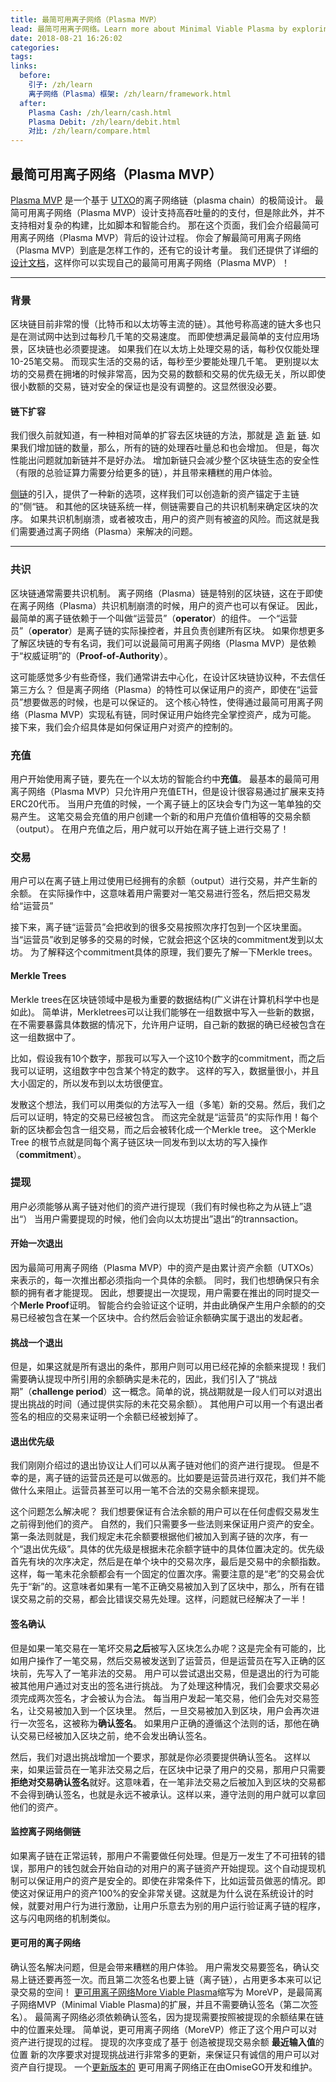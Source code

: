 ```yaml
---
title: 最简可用离子网络（Plasma MVP）
lead: 最简可用离子网络。Learn more about Minimal Viable Plasma by exploring it in depth.
date: 2018-08-21 16:26:02
categories:
tags:
links:
  before:
    引子: /zh/learn
    离子网络（Plasma）框架: /zh/learn/framework.html
  after:
    Plasma Cash: /zh/learn/cash.html
    Plasma Debit: /zh/learn/debit.html
    对比: /zh/learn/compare.html
---
```


## 最简可用离子网络（Plasma MVP）
[Plasma MVP](https://ethresear.ch/t/minimal-viable-plasma/426) 是一个基于 [UTXO](https://www.investopedia.com/terms/u/utxo.asp)的离子网络链（plasma chain）的极简设计。
最简可用离子网络（Plasma MVP）设计支持高吞吐量的的支付，但是除此外，并不支持相对复杂的构建，比如脚本和智能合约。
那在这个页面，我们会介绍最简可用离子网络（Plasma MVP）背后的设计过程。
你会了解最简可用离子网络（Plasma MVP）到底是怎样工作的，还有它的设计考量。
我们还提供了详细的 [设计文档](/zh/resources#plasma-mvp-specification)，这样你可以实现自己的最简可用离子网络（Plasma MVP）！

---

### 背景
区块链目前非常的慢（比特币和以太坊等主流的链）。其他号称高速的链大多也只是在测试网中达到过每秒几千笔的交易速度。
而即使想满足最简单的支付应用场景，区块链也必须要提速。
如果我们在以太坊上处理交易的话，每秒仅仅能处理10-25笔交易。
而现实生活的交易的话，每秒至少要能处理几千笔。
更别提以太坊的交易费在拥堵的时候非常高，因为交易的数额和交易的优先级无关，所以即使很小数额的交易，链对安全的保证也是没有调整的。这显然很没必要。

#### 链下扩容
我们很久前就知道，有一种相对简单的扩容去区块链的方法，那就是 [造](https://gendal.me/2014/10/26/a-simple-explanation-of-bitcoin-sidechains/) [新](https://bitcoinmagazine.com/guides/what-altcoin/) [链](https://github.com/ethereum/wiki/wiki/Sharding-FAQs).
如果我们增加链的数量，那么，所有的链的处理吞吐量总和也会增加。
但是，每次性能出问题就加新链并不是好办法。
增加新链只会减少整个区块链生态的安全性（有限的总验证算力需要分给更多的链），并且带来糟糕的用户体验。

[侧链](https://blockstream.com/sidechains.pdf)的引入，提供了一种新的选项，这样我们可以创造新的资产锚定于主链的”侧“链。
和其他的区块链系统一样，侧链需要自己的共识机制来确定区块的次序。
如果共识机制崩溃，或者被攻击，用户的资产则有被盗的风险。而这就是我们需要通过离子网络（Plasma）来解决的问题。

---

### 共识
区块链通常需要共识机制。
离子网络（Plasma）链是特别的区块链，这在于即使在离子网络（Plasma）共识机制崩溃的时候，用户的资产也可以有保证。
因此，最简单的离子链依赖于一个叫做“运营员”（**operator**）的组件。
一个“运营员”（**operator**）是离子链的实际操控者，并且负责创建所有区块。
如果你想更多了解区块链的专有名词，我们可以说最简可用离子网络（Plasma MVP）是依赖于“权威证明”的（**Proof-of-Authority**）。

这可能感觉多少有些奇怪，我们通常讲去中心化，在设计区块链协议种，不去信任第三方么？ 
但是离子网络（Plasma）的特性可以保证用户的资产，即使在“运营员”想要做恶的时候，也是可以保证的。
这个核心特性，使得通过最简可用离子网络（Plasma MVP）实现私有链，同时保证用户始终完全掌控资产，成为可能。
接下来，我们会介绍具体是如何保证用户对资产的控制的。

### 充值
用户开始使用离子链，要先在一个以太坊的智能合约中**充值**。
最基本的最简可用离子网络（Plasma MVP）只允许用户充值ETH，但是设计很容易通过扩展来支持ERC20代币。
当用户充值的时候，一个离子链上的区块会专门为这一笔单独的交易产生。
这笔交易会充值的用户创建一个新的和用户充值价值相等的交易余额（output）。
在用户充值之后，用户就可以开始在离子链上进行交易了！

### 交易
用户可以在离子链上用过使用已经拥有的余额（output）进行交易，并产生新的余额。
在实际操作中，这意味着用户需要对一笔交易进行签名，然后把交易发给“运营员”

接下来，离子链“运营员”会把收到的很多交易按照次序打包到一个区块里面。
当“运营员”收到足够多的交易的时候，它就会把这个区块的commitment发到以太坊。
为了解释这个commitment具体的原理，我们要先了解一下Merkle trees。

#### Merkle Trees
Merkle trees在区块链领域中是极为重要的数据结构(广义讲在计算机科学中也是如此)。
简单讲，Merkletrees可以让我们能够在一组数据中写入一些新的数据，在不需要暴露具体数据的情况下，允许用户证明，自己新的数据的确已经被包含在这一组数据中了。

比如，假设我有10个数字，那我可以写入一个这10个数字的commitment，而之后我可以证明，这组数字中包含某个特定的数字。
这样的写入，数据量很小，并且大小固定的，所以发布到以太坊很便宜。

发散这个想法，我们可以用类似的方法写入一组（多笔）新的交易。然后，我们之后可以证明，特定的交易已经被包含。
而这完全就是“运营员”的实际作用！每个新的区块都会包含一组交易，而之后会被转化成一个Merkle tree。
这个Merkle Tree 的根节点就是同每个离子链区块一同发布到以太坊的写入操作（**commitment**）。

### 提现
用户必须能够从离子链对他们的资产进行提现（我们有时候也称之为从链上”退出“）
当用户需要提现的时候，他们会向以太坊提出”退出“的trannsaction。

#### 开始一次退出
因为最简可用离子网络（Plasma MVP）中的资产是由累计资产余额（UTXOs）来表示的，每一次推出都必须指向一个具体的余额。
同时，我们也想确保只有余额的拥有者才能提现。
因此，想要提出一次提现，用户需要在推出的同时提交一个**Merle Proof**证明。
智能合约会验证这个证明，并由此确保产生用户余额的的交易已经被包含在某一个区块中。合约然后会验证余额确实属于退出的发起者。

#### 挑战一个退出
但是，如果这就是所有退出的条件，那用户则可以用已经花掉的余额来提现！我们需要确认提现中所引用的余额确实是未花的，因此，我们引入了“挑战期”（**challenge period**）这一概念。简单的说，挑战期就是一段人们可以对退出提出挑战的时间（通过提供实际的未花交易余额）。
其他用户可以用一个有退出者签名的相应的交易来证明一个余额已经被划掉了。

#### 退出优先级
我们刚刚介绍过的退出协议让人们可以从离子链对他们的资产进行提现。
但是不幸的是，离子链的运营员还是可以做恶的。比如要是运营员进行双花，我们并不能做什么来阻止。运营员甚至可以用一笔不合法的交易余额来提现。

这个问题怎么解决呢？ 我们想要保证有合法余额的用户可以在任何虚假交易发生之前得到他们的资产。
自然的，我们只需要多一些法则来保证用户资产的安全。第一条法则就是，我们规定未花余额要根据他们被加入到离子链的次序，有一个“退出优先级”。具体的优先级是根据未花余额字链中的具体位置决定的。优先级首先有块的次序决定，然后是在单个块中的交易次序，最后是交易中的余额指数。
这样，每一笔未花余额都会有一个固定的位置次序。需要注意的是“老”的交易会优先于“新”的。这意味者如果有一笔不正确交易被加入到了区块中，那么，所有在错误交易之前的交易，都会比错误交易先处理。这样，问题就已经解决了一半！

#### 签名确认
但是如果一笔交易在一笔坏交易**之后**被写入区块怎么办呢？这是完全有可能的，比如用户操作了一笔交易，然后交易被发送到了运营员，但是运营员在写入正确的区块前，先写入了一笔非法的交易。
用户可以尝试退出交易，但是退出的行为可能被其他用户通过对支出的签名进行挑战。
为了处理这种情况，我们会要求交易必须完成两次签名，才会被认为合法。
每当用户发起一笔交易，他们会先对交易签名，让交易被加入到一个区块里。
然后，一旦交易被加入到区块，用户会再次进行一次签名，这被称为**确认签名**。
如果用户正确的遵循这个法则的话，那他在确认交易已经被加入区块之前，绝不会发出确认签名。

然后，我们对退出挑战增加一个要求，那就是你必须要提供确认签名。
这样以来，如果运营员在一笔非法交易之后，在区块中记录了用户的交易，那用户只需要**拒绝对交易确认签名**就好。这意味着，在一笔非法交易之后被加入到区块的交易都不会得到确认签名，也就是永远不被承认。这样以来，遵守法则的用户就可以拿回他们的资产。


#### 监控离子网络侧链
如果离子链在正常运转，那用户不需要做任何处理。但是万一发生了不可扭转的错误，那用户的钱包就会开始自动的对用户的离子链资产开始提现。这个自动提现机制可以保证用户的资产是安全的。即使在非常条件下，比如运营员做恶的情况。即使这对保证用户的资产100%的安全非常关键。这就是为什么说在系统设计的时候，就要对用户行为进行激励，让用户乐意去为别的用户运行验证离子链的程序，这与闪电网络的机制类似。

#### 更可用的离子网络
确认签名解决问题，但是会带来糟糕的用户体验。
用户需发交易要签名，确认交易上链还要再签一次。而且第二次签名也要上链（离子链），占用更多本来可以记录交易的空间！
[更可用离子网络More Viable Plasma](https://ethresear.ch/t/more-viable-plasma/2160)缩写为 
MoreVP，是最简离子网络MVP（Minimal Viable Plasma)的扩展，并且不需要确认签名（第二次签名）。
最简离子网络必须依赖确认签名，因为提现需要按照被提现的余额结果在链中的位置来处理。
简单说，更可用离子网络（MoreVP）修正了这个用户可以对资产进行提现的过程。
提现的次序变成了基于 创造被提现交易余额 **最近输入值**的位置
新的次序要求对提现挑战进行非常多的更新，来保证只有诚信的用户可以对资产自行提现。
一个[更新版本的](https://github.com/omisego/elixir-omg/blob/develop/docs/morevp.md) 更可用离子网络正在由OmiseGO开发和维护。





